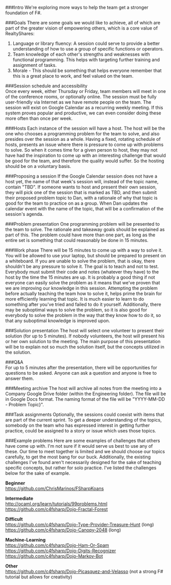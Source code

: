 ###Intro
We're exploring more ways to help the team get a stronger foundation of F#.  

###Goals
There are some goals we would like to achieve, all of which are part of the greater vision of empowering others, which is a core value of RealtyShares:  
1. Language or library fluency: A session could serve to provide a better understanding of how to use a group of specific functions or operators.  
2. Team knowledge of each other's strengths and weaknesses with functional programming. This helps with targeting further training and assignment of tasks.  
3. Morale - This should be something that helps everyone remember that this is a great place to work, and feel valued on the team.

###Session schedule and accessibility  
Once every week, either Thursday or Friday, team members will meet in one of the conference rooms, or optionally online. The session must be fully user-friendly via Internet as we have remote people on the team. The session will exist on Google Calendar as a recurring weekly meeting. If this system proves popular and productive, we can even consider doing these more often than once per week.

###Hosts
Each instance of the session will have a host. The host will be the one who chooses a programming problem for the team to solve, and also presides over the session as a whole. Having a fixed, rotating schedule of hosts, presents an issue where there is pressure to come up with problems to solve. So when it comes time for a given person to host, they may not have had the inspiration to come up with an interesting challenge that would be good for the team, and therefore the quality would suffer. So the hosting should be on a voluntary basis.

###Proposing a session
If the Google Calendar session does not have a host yet, the name of that week's session will, instead of the topic name, contain "TBD". If someone wants to host and present their own session, they will pick one of the session that is marked as TBD, and then submit their proposed problem topic to Dan, with a rationale of why that topic is good for the team to practice on as a group. When Dan updates the calendar event with the name of the topic, that will be a confirmation of the session's agenda.   

###Problem presentation 
One programming problem will be presented to the team to solve. The rationale and takeaway goals should be explained as part of this. The problem could have more than one part, as long as the entire set is something that could reasonably be done in 15 minutes. 

###Work phase 
There will be 15 minutes to come up with a way to solve it. You will be allowed to use your laptop, but should be prepared to present on a whiteboard. If you are unable to solve the problem, that is okay, there shouldn't be any pressure to solve it. The goal is to teach and not to test. Everybody must submit their code and notes (whatever they have) to the host by the time the 15 minutes are up. It is probably a good thing if not everyone can easily solve the problem as it means that we've proven that we are improving our knowledge in this session. Attempting the problem before actually teaching the team how to solve it, helps prime the brain for more efficiently learning that topic. It is much easier to learn to do something after you've tried and failed to do it yourself. Additionally, there may be suboptimal ways to solve the problem, so it is also good for everybody to solve the problem in the way that they know how to do it, so that any suboptimal knowledge is improved upon.

###Solution presentation
The host will select one volunteer to present their solution (for up to 5 minutes). If nobody volunteers, the host will present his or her own solution to the meeting. The main purpose of this presentation will be to explain not so much the solution itself, but the concepts utilized in the solution.

###Q&A   
For up to 5 minutes after the presentation, there will be opportunities for questions to be asked. Anyone can ask a question and anyone is free to answer them.  

###Meeting archive
The host will archive all notes from the meeting into a Company Google Drive folder (within the Engineering folder). The file will be in Google Docs format. The naming format of the file will be "YYYY-MM-DD - Problem Topic}".

###Task assignments
Optionally, the sessions could coexist with items that are part of the current sprint. To get a deeper understanding of the topics, somebody on the team who has expressed interest in getting further practice, could be assigned to a story or issue which uses those topics.

###Example problems
Here are some examples of challenges that others have come up with. I'm not sure if it would serve us best to use any of these. Our time to meet together is limited and we should choose our topics carefully, to get the most bang for our buck. Additionally, the existing challenges I've found aren't necessarily designed for the sake of teaching specific concepts, but rather for solo practice. I've listed the challenges below for the sake of example. 

**Beginner**  
https://github.com/ChrisMarinos/FSharpKoans

**Intermediate**  
http://ocaml.org/learn/tutorials/99problems.html
https://github.com/c4fsharp/Dojo-Fractal-Forest

**Difficult**  
https://github.com/c4fsharp/Dojo-Type-Provider-Treasure-Hunt (long)
https://github.com/c4fsharp/Dojo-Canopy-2048 (long)

**Machine-Learning**  
https://github.com/c4fsharp/Dojo-Ham-Or-Spam
https://github.com/c4fsharp/Dojo-Digits-Recognizer 
https://github.com/c4fsharp/Dojo-Markov-Bot

**Other**  
https://github.com/c4fsharp/Dojo-Picasquez-and-Velasso (not a strong F# tutorial but allows for creativity)


